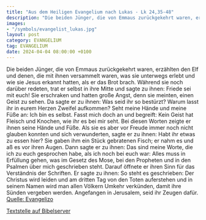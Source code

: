 ```yaml
---
title: "Aus dem Heiligen Evangelium nach Lukas - Lk 24,35-48"
description: "Die beiden Jünger, die von Emmaus zurückgekehrt waren, erzählten den Elf und denen, die mit ihnen versammelt waren, was sie unterwegs erlebt und wie sie Jesus erkannt hatten, als er das Brot brach. Während sie noch darüber redeten, trat er selbst in ihre Mitte und sagte zu ihnen:...."
images:
- "/symbols/evangelist_lukas.jpg"
layout: post
category: EVANGELIUM
tag: EVANGELIUM
date: 2024-04-04 08:00:00 +0100
---
```

Die beiden Jünger, die von Emmaus zurückgekehrt waren, erzählten den Elf und denen, die mit ihnen versammelt waren, was sie unterwegs erlebt und wie sie Jesus erkannt hatten, als er das Brot brach.
Während sie noch darüber redeten, trat er selbst in ihre Mitte und sagte zu ihnen: Friede sei mit euch!
Sie erschraken und hatten große Angst, denn sie meinten, einen Geist zu sehen.<!--more-->
Da sagte er zu ihnen: Was seid ihr so bestürzt? Warum lasst ihr in eurem Herzen Zweifel aufkommen?
Seht meine Hände und meine Füße an: Ich bin es selbst. Fasst mich doch an und begreift: Kein Geist hat Fleisch und Knochen, wie ihr es bei mir seht.
Bei diesen Worten zeigte er ihnen seine Hände und Füße.
Als sie es aber vor Freude immer noch nicht glauben konnten und sich verwunderten, sagte er zu ihnen: Habt ihr etwas zu essen hier?
Sie gaben ihm ein Stück gebratenen Fisch;
er nahm es und aß es vor ihren Augen.
Dann sagte er zu ihnen: Das sind meine Worte, die ich zu euch gesprochen habe, als ich noch bei euch war: Alles muss in Erfüllung gehen, was im Gesetz des Mose, bei den Propheten und in den Psalmen über mich geschrieben steht.
Darauf öffnete er ihren Sinn für das Verständnis der Schriften.
Er sagte zu ihnen: So steht es geschrieben: Der Christus wird leiden und am dritten Tag von den Toten auferstehen
und in seinem Namen wird man allen Völkern Umkehr verkünden, damit ihre Sünden vergeben werden.
Angefangen in Jerusalem, seid ihr Zeugen dafür.<br>
[Quelle: Evangelizo](https://evangeliumtagfuertag.org/DE/gospel)

[Textstelle auf Bibelserver](https://www.bibleserver.com/EU/Lukas24,35-48)
